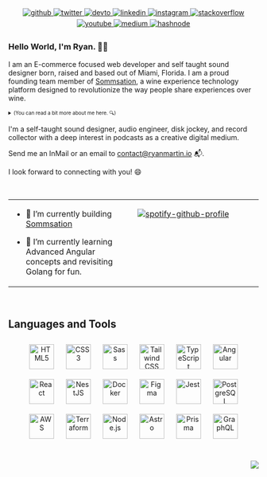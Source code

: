 ## <div align="center"></div>

<div align="center">
<a href="https://github.com/ryancraigmartin" target="_blank">
<img src=https://img.shields.io/badge/github-%2324292e.svg?&style=for-the-badge&logo=github&logoColor=white alt=github style="margin-bottom: 5px;" />
</a>
<a href="https://twitter.com/ryancraigmartin" target="_blank">
<img src=https://img.shields.io/badge/twitter-%2300acee.svg?&style=for-the-badge&logo=twitter&logoColor=white alt=twitter style="margin-bottom: 5px;" />
</a>
<a href="https://dev.to/ryancraigmartin" target="_blank">
<img src=https://img.shields.io/badge/dev.to-%2308090A.svg?&style=for-the-badge&logo=dev.to&logoColor=white alt=devto style="margin-bottom: 5px;" />
</a>
<a href="https://linkedin.com/in/ryancraigmartin" target="_blank">
<img src=https://img.shields.io/badge/linkedin-%231E77B5.svg?&style=for-the-badge&logo=linkedin&logoColor=white alt=linkedin style="margin-bottom: 5px;" />
</a>
<a href="https://instagram.com/ryancraigmartin" target="_blank">
<img src=https://img.shields.io/badge/instagram-%23000000.svg?&style=for-the-badge&logo=instagram&logoColor=white alt=instagram style="margin-bottom: 5px;" />
</a>

<a href="https://stackoverflow.com/users/ryancraigmartin" target="_blank">
<img src=https://img.shields.io/badge/stackoverflow-%23F28032.svg?&style=for-the-badge&logo=stackoverflow&logoColor=white alt=stackoverflow style="margin-bottom: 5px;" />
</a>
<a href="https://www.youtube.com/user/ryancraigmartin" target="_blank">
<img src=https://img.shields.io/badge/youtube-%23EE4831.svg?&style=for-the-badge&logo=youtube&logoColor=white alt=youtube style="margin-bottom: 5px;" />
</a>
<a href="https://www.ryancraigmartin.medium.com" target="_blank">
<img src=https://img.shields.io/badge/medium-%23292929.svg?&style=for-the-badge&logo=medium&logoColor=white alt=medium style="margin-bottom: 5px;" />
</a>
<a href="https://hashnode.com/@ryancraigmartin" target="_blank">
<img src=https://img.shields.io/badge/hashnode-%232962FF.svg?&style=for-the-badge&logo=hashnode&logoColor=white alt=hashnode style="margin-bottom: 5px;" />
</a>

</div>

### Hello World, I'm Ryan. 👋🏼

I am an E-commerce focused web developer and self taught sound designer born, raised and based out of Miami, Florida.
I am a proud founding team member of [Sommsation](https://www.sommsation.com/), a wine experience technology platform designed to revolutionize the way people share experiences over wine. 

<details style="font-size: 10px">
<summary>(You can read a bit more about me here. 🔍)</summary>
 I am an alumnus of Florida International University where I earned a Bachelor of Science degree in Information Technology. Shortly after graduation I started for The City of Pembroke Pines, FL but found myself spending my spare time learning about the cloud and teaching myself programming fundamentals. Spring of 2018 I decided to change course from my short-lived career in IT to pursue a career focused on Software Engineering by joining a cohort at Ironhack's Miami campus.

After graduating from Ironhack, I was hired as a Software Engineer at CareCloud starting my career testing and building next-generation Patient and Practice Management / Electronic Health Record applications for medical practices. During my time there I wore multiple hats as part of three evolving dev teams. I started by writing automated End to End test suites using Selenium, WebdriverIO, Cucumber/Gherkin, Mocha, and Chai. In a few months, I became solely responsible for writing and managing GraphQL API integration test suites using Jest, Frisby, and Joi. After working on the Automation team, I wrote Fast Healthcare Interoperability Resource (FHIR) and HIPPA compliant middleware using Golang for a subscription-based GraphQL and Express micro-service architecture. Then I started working on the Front-End/UX team, translating the elegant designs of our designers into clean, functional, workflow-driven user interfaces for a fluid Patient-Practitioner experience using React and GraphQL.

Following CareCloud's acquisition by MTBC, I started working as a Software Engineering Consultant for a small development agency in Ft. Lauderdale, focused on building mobile and web applications for clients and first-time founders looking to launch their MVP.

I am fascinated by the technologies and the people behind the services and applications we interface with day to day. I continue to stay up to date by teaching myself new tech and best practices by using online resources including Lynda/LinkedIn Learning, Scrimba, FreeCodeCamp, FrontEndMasters, Udemy, Egghead.io, and Youtube of course.
</details>

I'm a self-taught sound designer, audio engineer, disk jockey, and record collector with a deep interest in podcasts as a creative digital medium.

Send me an InMail or an email to contact@ryanmartin.io 📬.

I look forward to connecting with you! 😄

<br/>

<table><tr><td valign="top" width="50%">

- 🍷 I’m currently building [Sommsation](https://www.sommsation.com/?ic=67976597)

- 🌱 I’m currently learning Advanced Angular concepts and revisiting Golang for fun.

</td><td valign="top" width="50%">

[![spotify-github-profile](https://spotify-github-profile.vercel.app/api/view?uid=1230181600&cover_image=true&theme=default&show_offline=false&background_color=121212&interchange=true&bar_color=03a157&bar_color_cover=true)](https://spotify-github-profile.vercel.app/api/view?uid=1230181600&redirect=true)

</td></tr></table>

<br/>

## Languages and Tools

<div align="center">
<a href="https://en.wikipedia.org/wiki/HTML5" target="_blank"><img style="margin: 10px" src="https://profilinator.rishav.dev/skills-assets/html5-original-wordmark.svg" alt="HTML5" height="50" /></a>
<a href="https://www.w3schools.com/css/" target="_blank"><img style="margin: 10px" src="https://profilinator.rishav.dev/skills-assets/css3-original-wordmark.svg" alt="CSS3" height="50" /></a>
<a href="https://sass-lang.com/" target="_blank"><img style="margin: 10px" src="https://profilinator.rishav.dev/skills-assets/sass-original.svg" alt="Sass" height="50" /></a>
<a href="https://www.tailwindcss.com/" target="_blank"><img style="margin: 10px" src="https://profilinator.rishav.dev/skills-assets/tailwindcss.svg" alt="Tailwind CSS" height="50" /></a>
<a href="https://www.typescriptlang.org/" target="_blank"><img style="margin: 10px" src="https://profilinator.rishav.dev/skills-assets/typescript-original.svg" alt="TypeScript" height="50" /></a>
<a href="https://angular.io/" target="_blank"><img style="margin: 10px" src="https://profilinator.rishav.dev/skills-assets/angularjs-original.svg" alt="Angular" height="50" /></a>
<a href="https://reactjs.org/" target="_blank"><img style="margin: 10px" src="https://profilinator.rishav.dev/skills-assets/react-original-wordmark.svg" alt="React" height="50" /></a>
<a href="https://nestjs.com/" target="_blank"><img style="margin: 10px" src="https://profilinator.rishav.dev/skills-assets/nestjs.svg" alt="NestJS" height="50" /></a>
<a href="https://www.docker.com/" target="_blank"><img style="margin: 10px" src="https://profilinator.rishav.dev/skills-assets/docker-original-wordmark.svg" alt="Docker" height="50" /></a>
<a href="https://www.figma.com/" target="_blank"><img style="margin: 10px" src="https://profilinator.rishav.dev/skills-assets/figma-icon.svg" alt="Figma" height="50" /></a>
<a href="https://www.jestjs.io/" target="_blank"><img style="margin: 10px" src="https://profilinator.rishav.dev/skills-assets/jest.svg" alt="Jest" height="50" /></a>
<a href="https://www.postgresql.org/" target="_blank"><img style="margin: 10px" src="https://profilinator.rishav.dev/skills-assets/postgresql-original-wordmark.svg" alt="PostgreSQL" height="50" /></a>
<a href="https://aws.amazon.com/" target="_blank"><img style="margin: 10px" src="https://profilinator.rishav.dev/skills-assets/amazonwebservices-original-wordmark.svg" alt="AWS" height="50" /></a>
<a href="https://www.terraform.io/" target="_blank"><img style="margin: 10px" src="https://profilinator.rishav.dev/skills-assets/terraformio-icon.svg" alt="Terraform" height="50" /></a>
<a href="https://nodejs.org/" target="_blank"><img style="margin: 10px" src="https://profilinator.rishav.dev/skills-assets/nodejs-original-wordmark.svg" alt="Node.js" height="50" /></a>
<a href="https://www.astro.build/" target="_blank"><img style="margin: 10px" src="https://profilinator.rishav.dev/skills-assets/astro.svg" alt="Astro" height="50" /></a>
<a href="https://www.prisma.io/" target="_blank"><img style="margin: 10px" src="https://profilinator.rishav.dev/skills-assets/prisma.png" alt="Prisma" height="50" /></a>
<a href="https://graphql.org/" target="_blank"><img style="margin: 10px" src="https://profilinator.rishav.dev/skills-assets/graphql.png" alt="GraphQL" height="50" /></a>
</div>

<br/>

<!-- ## Github Stats

<table><tr><td valign="top" width="50%">

<img src="https://github-readme-stats.vercel.app/api?username=ryancraigmartin&show_icons=true&count_private=true&hide_border=true" align="left" style="width: 100%" />

</td><td valign="top" width="50%">

<img src="https://github-readme-stats.vercel.app/api/top-langs/?username=ryancraigmartin&hide_border=true&layout=compact" align="left" style="width: 100%" />

</td></tr></table> -->

<br/>

<div align="right">
<img src="https://komarev.com/ghpvc/?username=ryancraigmartin&&style=flat-square" align="right" />
</div>
